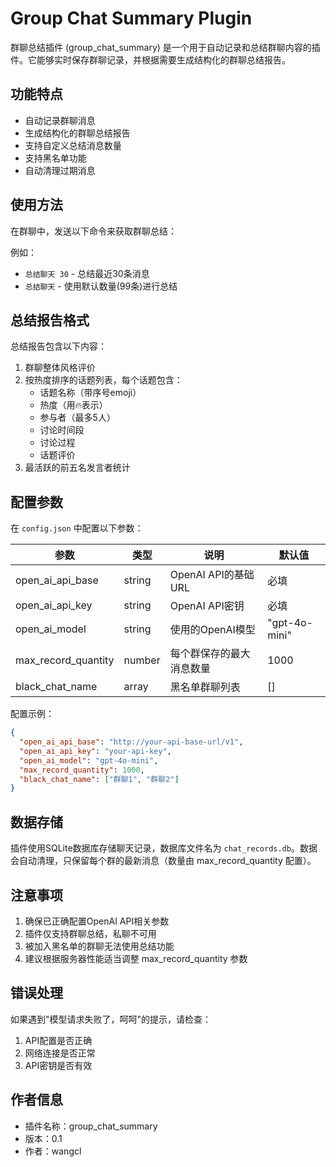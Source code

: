 # Group Chat Summary Plugin

群聊总结插件 (group_chat_summary) 是一个用于自动记录和总结群聊内容的插件。它能够实时保存群聊记录，并根据需要生成结构化的群聊总结报告。

## 功能特点

- 自动记录群聊消息
- 生成结构化的群聊总结报告
- 支持自定义总结消息数量
- 支持黑名单功能
- 自动清理过期消息

## 使用方法

在群聊中，发送以下命令来获取群聊总结：

例如：
- `总结聊天 30` - 总结最近30条消息
- `总结聊天` - 使用默认数量(99条)进行总结

## 总结报告格式

总结报告包含以下内容：
1. 群聊整体风格评价
2. 按热度排序的话题列表，每个话题包含：
   - 话题名称（带序号emoji）
   - 热度（用🔥表示）
   - 参与者（最多5人）
   - 讨论时间段
   - 讨论过程
   - 话题评价
3. 最活跃的前五名发言者统计

## 配置参数

在 `config.json` 中配置以下参数：

| 参数 | 类型 | 说明 | 默认值 |
|------|------|------|--------|
| open_ai_api_base | string | OpenAI API的基础URL | 必填 |
| open_ai_api_key | string | OpenAI API密钥 | 必填 |
| open_ai_model | string | 使用的OpenAI模型 | "gpt-4o-mini" |
| max_record_quantity | number | 每个群保存的最大消息数量 | 1000 |
| black_chat_name | array | 黑名单群聊列表 | [] |

配置示例：

```json
{
  "open_ai_api_base": "http://your-api-base-url/v1",
  "open_ai_api_key": "your-api-key",
  "open_ai_model": "gpt-4o-mini",
  "max_record_quantity": 1000,
  "black_chat_name": ["群聊1", "群聊2"]
}
```

## 数据存储

插件使用SQLite数据库存储聊天记录，数据库文件名为 `chat_records.db`。数据会自动清理，只保留每个群的最新消息（数量由 max_record_quantity 配置）。

## 注意事项

1. 确保已正确配置OpenAI API相关参数
2. 插件仅支持群聊总结，私聊不可用
3. 被加入黑名单的群聊无法使用总结功能
4. 建议根据服务器性能适当调整 max_record_quantity 参数

## 错误处理

如果遇到"模型请求失败了，呵呵"的提示，请检查：
1. API配置是否正确
2. 网络连接是否正常
3. API密钥是否有效

## 作者信息

- 插件名称：group_chat_summary
- 版本：0.1
- 作者：wangcl
